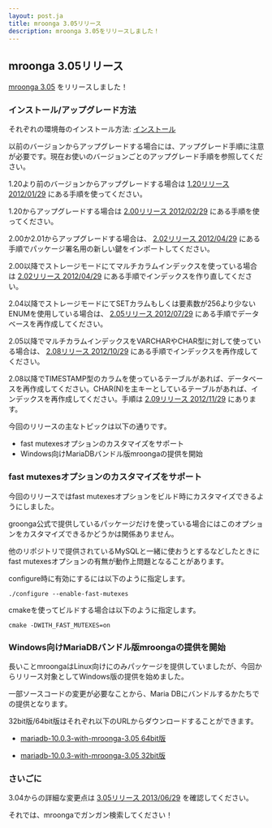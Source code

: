 ```yaml
---
layout: post.ja
title: mroonga 3.05リリース
description: mroonga 3.05をリリースしました！
---
```


mroonga 3.05リリース
--------------------

[mroonga 3.05](/ja/docs/news.html#release-3-05) をリリースしました！

### インストール/アップグレード方法

それぞれの環境毎のインストール方法:
[インストール](/ja/docs/install.html)

以前のバージョンからアップグレードする場合には、アップグレード手順に注意が必要です。現在お使いのバージョンごとのアップグレード手順を参照してください。

1.20より前のバージョンからアップグレードする場合は [1.20リリース
2012/01/29](/ja/docs/news.html#release-1-20)
にある手順を使ってください。

1.20からアップグレードする場合は [2.00リリース
2012/02/29](/ja/docs/news.html#release-2-00)
にある手順を使ってください。

2.00か2.01からアップグレードする場合は、 [2.02リリース 2012/04/29](/ja/docs/news.html#release-2-02)
にある手順でパッケージ署名用の新しい鍵をインポートしてください。

2.00以降でストレージモードにてマルチカラムインデックスを使っている場合は
[2.02リリース 2012/04/29](/ja/docs/news.html#release-2-03)
にある手順でインデックスを作り直してください。

2.04以降でストレージモードにてSETカラムもしくは要素数が256より少ないENUMを使用している場合は、
[2.05リリース 2012/07/29](/ja/docs/news.html#release-2-05)
にある手順でデータベースを再作成してください。

2.05以降でマルチカラムインデックスをVARCHARやCHAR型に対して使っている場合は、
[2.08リリース 2012/10/29](/ja/docs/news.html#release-2-08)
にある手順でインデックスを再作成してください。

2.08以降でTIMESTAMP型のカラムを使っているテーブルがあれば、データベースを再作成してください。CHAR(N)を主キーとしているテーブルがあれば、インデックスを再作成してください。手順は
[2.09リリース 2012/11/29](/ja/docs/news.html#release-2-09) にあります。

今回のリリースの主なトピックは以下の通りです。

-   fast mutexesオプションのカスタマイズをサポート
-   Windows向けMariaDBバンドル版mroongaの提供を開始

### fast mutexesオプションのカスタマイズをサポート

今回のリリースではfast
mutexesオプションをビルド時にカスタマイズできるようにしました。

groonga公式で提供しているパッケージだけを使っている場合にはこのオプションをカスタマイズできるかどうかは関係ありません。

他のリポジトリで提供されているMySQLと一緒に使おうとするなどしたときにfast
mutexesオプションの有無が動作上問題となることがあります。

configure時に有効にするには以下のように指定します。

    ./configure --enable-fast-mutexes

cmakeを使ってビルドする場合は以下のように指定します。

    cmake -DWITH_FAST_MUTEXES=on

### Windows向けMariaDBバンドル版mroongaの提供を開始

長いことmroongaはLinux向けにのみパッケージを提供していましたが、今回からリリース対象としてWindows版の提供を始めました。

一部ソースコードの変更が必要なことから、Maria
DBにバンドルするかたちでの提供となります。

32bit版/64bit版はそれぞれ以下のURLからダウンロードすることができます。

-   [mariadb-10.0.3-with-mroonga-3.05
    64bit版](http://packages.groonga.org/windows/mroonga/mariadb-10.0.3-with-mroonga-3.05-winx64.zip)

<!-- -->

-   [mariadb-10.0.3-with-mroonga-3.05
    32bit版](http://packages.groonga.org/windows/mroonga/mariadb-10.0.3-with-mroonga-3.05-win32.zip)

### さいごに

3.04からの詳細な変更点は [3.05リリース 2013/06/29](/ja/docs/news.html#release-3-05) を確認してください。

それでは、mroongaでガンガン検索してください！
